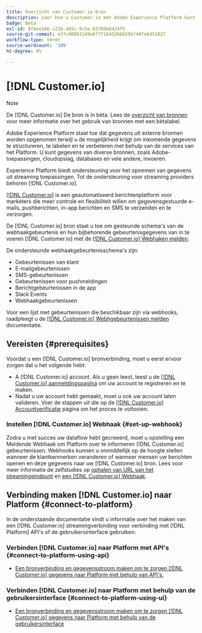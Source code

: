 ```yaml
---
title: Overzicht van Customer.io-bron
description: Leer hoe u Customer.io met Adobe Experience Platform kunt verbinden via API's of de gebruikersinterface door gebruik te maken van webhaken
badge: Beta
exl-id: 0f4ee106-c22b-465c-9c5e-83709e8424f5
source-git-commit: e37c00863249e677f1645266859bf40fe6451827
workflow-type: tm+mt
source-wordcount: '389'
ht-degree: 0%

---
```


# [!DNL Customer.io]

>[!NOTE]
>
>De [!DNL Customer.io] De bron is in bèta. Lees de [overzicht van bronnen](../../home.md#terms-and-conditions) voor meer informatie over het gebruik van bronnen met een bètalabel.

Adobe Experience Platform staat toe dat gegevens uit externe bronnen worden opgenomen terwijl u de mogelijkheid krijgt om inkomende gegevens te structureren, te labelen en te verbeteren met behulp van de services van het Platform. U kunt gegevens van diverse bronnen, zoals Adobe-toepassingen, cloudopslag, databases en vele andere, invoeren.

Experience Platform biedt ondersteuning voor het opnemen van gegevens uit streaming toepassingen. Tot de ondersteuning voor streaming providers behoren [!DNL Customer.io].

[[!DNL Customer.io]](https://customer.io/) is een geautomatiseerd berichtenplatform voor marketers die meer controle en flexibiliteit willen om gegevensgestuurde e-mails, pushberichten, in-app berichten en SMS te verzenden en te verzorgen.

De [!DNL Customer.io] bron staat u toe om gesteunde schema&#39;s van de webhaakgebeurtenis en hun bijbehorende gebeurtenisgegevens van in te voeren [!DNL Customer.io] met de [[!DNL Customer.io] Webhaken melden](https://customer.io/docs/api/webhooks/).

De ondersteunde webhaakgebeurtenisschema&#39;s zijn:

* Gebeurtenissen van klant
* E-mailgebeurtenissen
* SMS-gebeurtenissen
* Gebeurtenissen voor pushmeldingen
* Berichtgebeurtenissen in de app
* Slack Events
* Webhaakgebeurtenissen

Voor een lijst met gebeurtenissen die beschikbaar zijn via webhooks, raadpleegt u de [[!DNL Customer.io] Webhgebeurtenissen melden](https://customer.io/docs/webhooks/#events) documentatie.

## Vereisten {#prerequisites}

Voordat u een [!DNL Customer.io] bronverbinding, moet u eerst ervoor zorgen dat u het volgende hebt:

* A [!DNL Customer.io] account. Als u geen leest, leest u de [[!DNL Customer.io] aanmeldingspagina](https://fly.customer.io/signup) om uw account te registreren en te maken.
* Nadat u uw account hebt gemaakt, moet u ook uw account laten valideren. Voer de stappen uit die op de [[!DNL Customer.io] Accountverificatie](https://customer.io/docs/account-verification/) pagina om het proces te voltooien.

### Instellen [!DNL Customer.io] Webhaak {#set-up-webhook}

Zodra u met succes uw dataflow hebt gecreeerd, moet u opstelling een Meldende Webhaak om Platform over te informeren [!DNL Customer.io] gebeurtenissen. Webhooks kunnen u onmiddellijk op de hoogte stellen wanneer de klantkenmerken veranderen of wanneer mensen uw berichten openen en deze gegevens naar uw [!DNL Customer.io] bron. Lees voor meer informatie de zelfstudies op [ophalen van URL van het streamingeindpunt](../../tutorials/ui/create/marketing-automation/customerio-webhook.md#get-streaming-endpoint) en [een [!DNL Customer.io] Webhaak](../../tutorials/ui/create/marketing-automation/customerio-webhook.md#set-up-webhook).

## Verbinding maken [!DNL Customer.io] naar Platform {#connect-to-platform}

In de onderstaande documentatie vindt u informatie over het maken van een [!DNL Customer.io] streamingverbinding voor verbinding met [!DNL Platform] API&#39;s of de gebruikersinterface gebruiken:

### Verbinden [!DNL Customer.io] naar Platform met API&#39;s {#connect-to-platform-using-api}

* [Een bronverbinding en gegevensstroom maken om te zorgen [!DNL Customer.io] gegevens naar Platform met behulp van API&#39;s.](../../tutorials/api/create/marketing-automation/customerio-webhook.md)

### Verbinden [!DNL Customer.io] naar Platform met behulp van de gebruikersinterface {#connect-to-platform-using-ui}

* [Een bronverbinding en gegevensstroom maken om te zorgen [!DNL Customer.io] gegevens naar Platform met behulp van de gebruikersinterface](../../tutorials/ui/create/marketing-automation/customerio-webhook.md)
